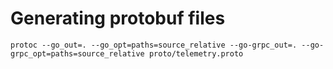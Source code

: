 # Generating protobuf files

`protoc --go_out=. --go_opt=paths=source_relative --go-grpc_out=. --go-grpc_opt=paths=source_relative proto/telemetry.proto`